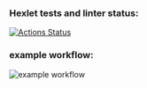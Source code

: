 ### Hexlet tests and linter status:
[![Actions Status](https://github.com/allomir/php-project-lvl1/workflows/hexlet-check/badge.svg)](https://github.com/allomir/php-project-lvl1/actions)
### example workflow:
![example workflow](https://github.com/allomir/php-project-lvl1/actions/workflows/main.yml/badge.svg)
